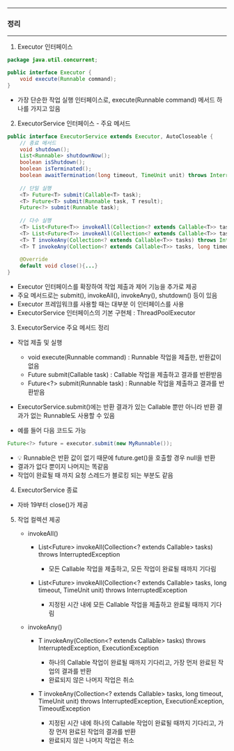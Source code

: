 -----
### 정리
-----
1. Executor 인터페이스
```java
package java.util.concurrent;

public interface Executor {
    void execute(Runnable command);
}
```
  - 가장 단순한 작업 실행 인터페이스로, execute(Runnable command) 메서드 하나를 가지고 있음

2. ExecutorService 인터페이스 - 주요 메서드
```java
public interface ExecutorService extends Executor, AutoCloseable {
    // 종료 메서드
    void shutdown();
    List<Runnable> shutdownNow();
    boolean isShutdown();
    boolean isTerminated();
    boolean awaitTermination(long timeout, TimeUnit unit) throws InterruptedException;
    
    // 단일 실행
    <T> Future<T> submit(Callable<T> task);
    <T> Future<T> submit(Runnable task, T result);
    Future<?> submit(Runnable task);
    
    // 다수 실행
    <T> List<Future<T>> invokeAll(Collection<? extends Callable<T>> tasks) throws InterruptedException;
    <T> List<Future<T>> invokeAll(Collection<? extends Callable<T>> tasks, long timeout, TimeUnit unit) throws InterruptedException;
    <T> T invokeAny(Collection<? extends Callable<T>> tasks) throws InterruptedException, ExecutionException;
    <T> T invokeAny(Collection<? extends Callable<T>> tasks, long timeout, TimeUnit unit) throws InterruptedException, ExecutionException, TimeoutException;
    
    @Override
    default void close(){...}
}
```
  - Executor 인터페이스를 확장하여 작업 제출과 제어 기능을 추가로 제공
  - 주요 메서드로는 submit(), invokeAll(), invokeAny(), shutdown() 등이 있음
  - Executor 프레임워크를 사용할 때는 대부분 이 인터페이스를 사용
  - ExecutorService 인터페이스의 기본 구현체 : ThreadPoolExecutor

3. ExecutorService 주요 메서드 정리
  - 작업 제출 및 실행
    + void execute(Runnable command) : Runnable 작업을 제출한, 반환값이 없음
    + <T> Future<T> submit(Callable<T> task) : Callable 작업을 제출하고 결과를 반환받음
    + Future<?> submit(Runnable task) : Runnable 작업을 제출하고 결과를 반환받음

  - ExecutorService.submit()에는 반환 결과가 있는 Callable 뿐만 아니라 반환 결과가 없는 Runnable도 사용할 수 있음
  - 예를 들어 다음 코드도 가능
```java
Future<?> future = executor.submit(new MyRunnable());
```

  - 💡 Runnable은 반환 값이 없기 때문에 future.get()을 호출할 경우 null을 반환
  - 결과가 없다 뿐이지 나머지는 똑같음
  - 작업이 완료될 때 까지 요청 스레드가 블로킹 되는 부분도 같음

4. ExecutorService 종료
  - 자바 19부터 close()가 제공

5. 작업 컬렉션 제공
   - invokeAll()
     + <T> List<Future<T>> invokeAll(Collection<? extends Callable<T>> tasks) throws InterruptedException
       * 모든 Callable 작업을 제출하고, 모든 작업이 완료될 때까지 기다림

     + <T> List<Future<T>> invokeAll(Collection<? extends Callable<T>> tasks, long timeout, TimeUnit unit) throws InterruptedException
       * 지정된 시간 내에 모든 Callable 작업을 제출하고 완료될 때까지 기다림

   - invokeAny()
     + <T> T invokeAny(Collection<? extends Callable<T>> tasks) throws InterruptedException, ExecutionException
       * 하나의 Callable 작업이 완료될 때까지 기다리고, 가장 먼저 완료된 작업의 결과를 반환
       * 완료되지 않은 나머지 작업은 취소

     + <T> T invokeAny(Collection<? extends Callable<T>> tasks, long timeout, TimeUnit unit) throws InterruptedException, ExecutionException, TimeoutException
       * 지정된 시간 내에 하나의 Callable 작업이 완료될 때까지 기다리고, 가장 먼저 완료된 작업의 결과를 반환
       * 완료되지 않은 나머지 작업은 취소
